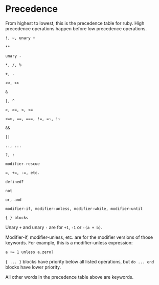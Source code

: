 # Precedence

From highest to lowest, this is the precedence table for ruby.  High
precedence operations happen before low precedence operations.

    !, ~, unary +

    **

    unary -

    *, /, %

    +, -

    <<, >>

    &

    |, ^

    >, >=, <, <=

    <=>, ==, ===, !=, =~, !~

    &&

    ||

    .., ...

    ?, :

    modifier-rescue

    =, +=, -=, etc.

    defined?

    not

    or, and

    modifier-if, modifier-unless, modifier-while, modifier-until

    { } blocks

Unary `+` and unary `-` are for `+1`, `-1` or `-(a + b)`.

Modifier-if, modifier-unless, etc. are for the modifier versions of those
keywords.  For example, this is a modifier-unless expression:

    a += 1 unless a.zero?

`{ ... }` blocks have priority below all listed operations, but `do ... end`
blocks have lower priority.

All other words in the precedence table above are keywords.